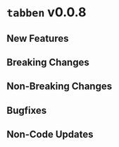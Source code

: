 # `tabben` v0.0.8

## New Features


## Breaking Changes


## Non-Breaking Changes


## Bugfixes


## Non-Code Updates


